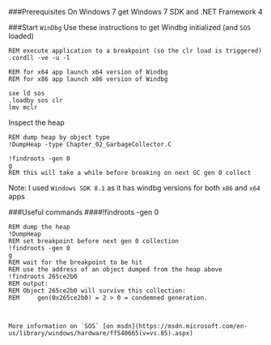 ###Prerequisites
On Windows 7 get Windows 7 SDK and .NET Framework 4

###Start `WinDbg`
Use these instructions to get Windbg initialized (and `SOS` loaded)

```
REM execute application to a breakpoint (so the clr load is triggered)
.cordll -ve -u -l

REM for x64 app launch x64 version of Windbg
REM for x86 app launch x86 version of Windbg

sxe ld sos
.loadby sos clr
lmv mclr
```
Inspect the heap

```
REM dump heap by object type
!DumpHeap -type Chapter_02_GarbageCollector.C

!findroots -gen 0
g
REM this will take a while before breaking on next GC gen 0 collect

```

Note: I used `Windows SDK 8.1` as it has windbg versions for both `x86` and `x64` apps

###Useful commands
####!findroots -gen 0
```
REM dump the heap
!DumpHeap
REM set breakpoint before next gen 0 collection
!findroots -gen 0
g
REM wait for the breakpoint to be hit
REM use the address of an object dumped from the heap above
!findroots 265ce2b0
REM output:
REM Object 265ce2b0 will survive this collection:
REM 	gen(0x265ce2b0) = 2 > 0 = condemned generation.



More information on `SOS` [on msdn](https://msdn.microsoft.com/en-us/library/windows/hardware/ff540665(v=vs.85).aspx)